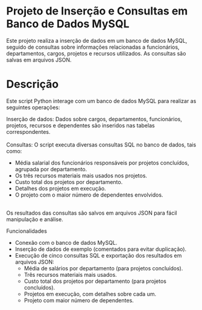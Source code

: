 # Projeto de Inserção e Consultas em Banco de Dados MySQL
Este projeto realiza a inserção de dados em um banco de dados MySQL, seguido de consultas sobre informações relacionadas a funcionários, departamentos, cargos, projetos e recursos utilizados. As consultas são salvas em arquivos JSON.

# Descrição
Este script Python interage com um banco de dados MySQL para realizar as seguintes operações:

Inserção de dados: Dados sobre cargos, departamentos, funcionários, projetos, recursos e dependentes são inseridos nas tabelas correspondentes. <br>
<br> Consultas: O script executa diversas consultas SQL no banco de dados, tais como: <br>
  - Média salarial dos funcionários responsáveis por projetos concluídos, agrupada por departamento.<br>
  - Os três recursos materiais mais usados nos projetos.<br>
  - Custo total dos projetos por departamento.<br>
  - Detalhes dos projetos em execução. <br>
  - O projeto com o maior número de dependentes envolvidos. <br>
  
<br>Os resultados das consultas são salvos em arquivos JSON para fácil manipulação e análise.

Funcionalidades
- Conexão com o banco de dados MySQL. <br>
- Inserção de dados de exemplo (comentados para evitar duplicação). <br>
- Execução de cinco consultas SQL e exportação dos resultados em arquivos JSON: <br>
    - Média de salários por departamento (para projetos concluídos). <br>
    - Três recursos materiais mais usados.<br>
    - Custo total dos projetos por departamento (para projetos concluídos).<br>
    - Projetos em execução, com detalhes sobre cada um.<br>
    - Projeto com maior número de dependentes.<br>
